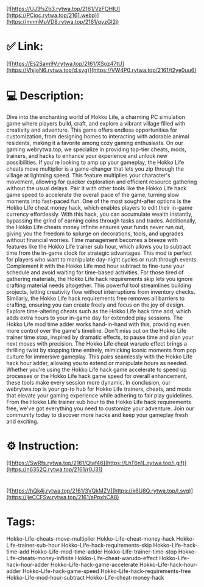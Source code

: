[![https://UJ3fsZb3.rytwa.top/2161/VzFQHIU](https://PCioc.rytwa.top/2161.webp)](https://mnmMuVD8.rytwa.top/2161/qyzGI2j)
# ✅ Link:
[![https://Es2Sam9V.rytwa.top/2161/XSoz47tU](https://VhjjoN6.rytwa.top/d.svg)](https://VW4P0.rytwa.top/2161/t2ye0uu6)
# 💻 Description:
Dive into the enchanting world of Hokko Life, a charming PC simulation game where players build, craft, and explore a vibrant village filled with creativity and adventure. This game offers endless opportunities for customization, from designing homes to interacting with adorable animal residents, making it a favorite among cozy gaming enthusiasts. On our gaming webrytwa.top, we specialize in providing top-tier cheats, mods, trainers, and hacks to enhance your experience and unlock new possibilities.
If you're looking to amp up your gameplay, the Hokko Life cheats move multiplier is a game-changer that lets you zip through the village at lightning speed. This feature multiplies your character's movement, allowing for quicker exploration and efficient resource gathering without the usual delays. Pair it with other tools like the Hokko Life hack game speed to accelerate the overall pace of the game, turning slow moments into fast-paced fun.
One of the most sought-after options is the Hokko Life cheat money hack, which enables players to edit their in-game currency effortlessly. With this hack, you can accumulate wealth instantly, bypassing the grind of earning coins through tasks and trades. Additionally, the Hokko Life cheats money infinite ensures your funds never run out, giving you the freedom to splurge on decorations, tools, and upgrades without financial worries.
Time management becomes a breeze with features like the Hokko Life trainer sub hour, which allows you to subtract time from the in-game clock for strategic advantages. This mod is perfect for players who want to manipulate day-night cycles or rush through events. Complement it with the Hokko Life mod hour subtract to fine-tune your schedule and avoid waiting for time-based activities.
For those tired of gathering materials, the Hokko Life hack requirements skip lets you ignore crafting material needs altogether. This powerful tool streamlines building projects, letting creativity flow without interruptions from inventory checks. Similarly, the Hokko Life hack requirements free removes all barriers to crafting, ensuring you can create freely and focus on the joy of design.
Explore time-altering cheats such as the Hokko Life hack time add, which adds extra hours to your in-game day for extended play sessions. The Hokko Life mod time adder works hand-in-hand with this, providing even more control over the game's timeline. Don't miss out on the Hokko Life trainer time stop, inspired by dramatic effects, to pause time and plan your next moves with precision.
The Hokko Life cheat warudo effect brings a thrilling twist by stopping time entirely, mimicking iconic moments from pop culture for immersive gameplay. This pairs seamlessly with the Hokko Life hack hour adder, allowing you to extend or manipulate hours as needed. Whether you're using the Hokko Life hack game accelerate to speed up processes or the Hokko Life hack game speed for overall enhancement, these tools make every session more dynamic.
In conclusion, our webrytwa.top is your go-to hub for Hokko Life trainers, cheats, and mods that elevate your gaming experience while adhering to fair play guidelines. From the Hokko Life trainer sub hour to the Hokko Life hack requirements free, we've got everything you need to customize your adventure. Join our community today to discover more hacks and keep your gameplay fresh and exciting.

# ⚙️ Instruction:
[![https://SwRfs.rytwa.top/2161/Qtaf46](https://LhT6n1L.rytwa.top/i.gif)](https://n6352Q.rytwa.top/2161/r0J31)
#
[![https://hQk4j.rytwa.top/2161/3VQkMZV](https://k6U8Q.rytwa.top/l.svg)](https://ijeCCFSw.rytwa.top/2161/aPpxhCA8)
# Tags:
Hokko-Life-cheats-move-multiplier Hokko-Life-cheat-money-hack Hokko-Life-trainer-sub-hour Hokko-Life-hack-requirements-skip Hokko-Life-hack-time-add Hokko-Life-mod-time-adder Hokko-Life-trainer-time-stop Hokko-Life-cheats-money-infinite Hokko-Life-cheat-warudo-effect Hokko-Life-hack-hour-adder Hokko-Life-hack-game-accelerate Hokko-Life-hack-hour-adder Hokko-Life-hack-game-speed Hokko-Life-hack-requirements-free Hokko-Life-mod-hour-subtract Hokko-Life-cheat-money-hack





